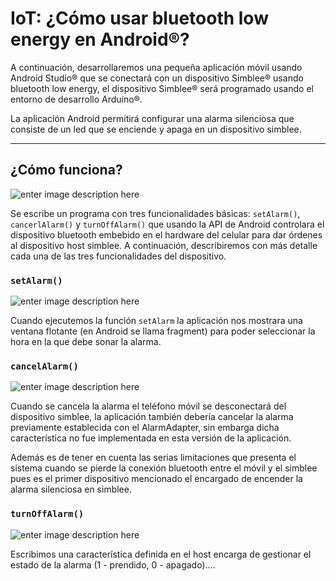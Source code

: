 # IoT: ¿Cómo usar bluetooth low energy en Android®?

A continuación, desarrollaremos una pequeña aplicación móvil usando Android Studio® que se conectará con un dispositivo Simblee® usando bluetooth low energy, el dispositivo Simblee® será programado usando el entorno de desarrollo Arduino®.

La aplicación Android permitirá configurar una alarma silenciosa que consiste de un led que se enciende y apaga en un dispositivo simblee.

---

## ¿Cómo funciona?

![enter image description here](https://i.imgur.com/hGSkxfA.png)

Se escribe un programa con tres funcionalidades básicas: `setAlarm()`, `cancerlAlarm()` y `turnOffAlarm()` que usando la API de Android controlara el dispositivo bluetooth embebido en el hardware del celular para dar órdenes al dispositivo host simblee. A continuación, describiremos con más detalle cada una de las tres funcionalidades del dispositivo.

### `setAlarm()`

![enter image description here](https://i.imgur.com/QDF1ibU.png)

Cuando ejecutemos la función `setAlarm` la aplicación nos mostrara una ventana flotante (en Android se llama fragment) para poder seleccionar la hora en la que debe sonar la alarma.

### `cancelAlarm()`

![enter image description here](https://i.imgur.com/VKoAdJM.png)

Cuando se cancela la alarma el teléfono móvil se desconectará del dispositivo simblee, la aplicación también debería cancelar la alarma previamente establecida con el AlarmAdapter, sin embarga dicha característica no fue implementada en esta versión de la aplicación. 

Además es de tener en cuenta las serias limitaciones que presenta el sistema cuando se pierde la conexión bluetooth entre el móvil y el simblee pues es el primer dispositivo mencionado el encargado de encender la alarma silenciosa en simblee.

### `turnOffAlarm()`

![enter image description here](https://i.imgur.com/7ebH0IA.png)

Escribimos una característica definida en el host encarga de gestionar el estado de la alarma (1 - prendido, 0 - apagado)....